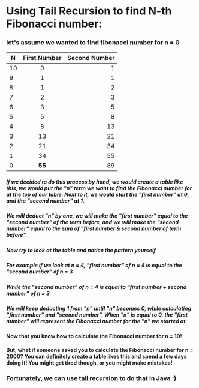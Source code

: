 # Using Tail Recursion to find N-th Fibonacci number:
### let's assume we wanted to find fibonacci number for n = 0

| N        | First Number           | Second Number  |
| ------------- |:-------------:| -----:|
|10      | 0 | 1 |
|9      | 1 | 1 |
|8      | 1 | 2 |
|7      | 2 | 3 |
|6      | 3 | 5 |
|5      | 5 | 8 |
|4      | 8 | 13 |
|3      | 13 | 21 |
|2      | 21 | 34 |
|1      | 34 | 55 |
|0      | **55** | 89 |

##### If we decided to do this process by hand, we would create a table like this, we would put the "n" term we want to find the Fibonacci number for at the top of our table. Next to it, we would start the "first number" at 0, and the "second number" at 1.
##### We will deduct "n" by one, we will make the "first number" equal to the "second number" of the term before, and we will make the "second number" equal to the sum of "first number & second number of term before".

##### Now try to look at the table and notice the pattern yourself
##### For example if we look at n = 4, "first number" of n = 4 is equal to the "second number" of n = 3
##### While the "second number" of n = 4 is equal to "first number + second number" of n = 3
##### We will keep deducting 1 from "n" until "n" becomes 0, while calculating "first number" and "second number". When "n" is equal to 0, the "first number" will represent the Fibonacci number for the "n" we started at.

#### Now that you know how to calculate the Fibonacci number for n = 10!
#### But, what if someone asked you to calculate the Fibonacci number for n = 2000? You can definitely create a table likes this and spend a few days doing it! You might get tired though, or you might make mistakes!


### Fortunately, we can use tail recursion to do that in Java :)

